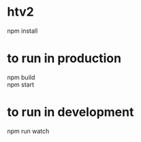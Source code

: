 # htv2

npm install

# to run in production
npm build </br> 
npm start </br>

# to run in development
npm run watch
